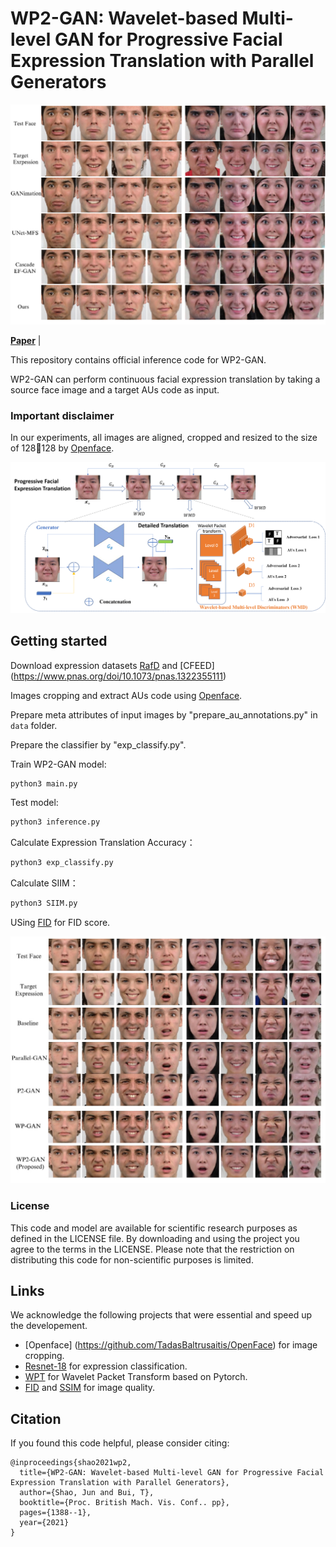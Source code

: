 # WP2-GAN: Wavelet-based Multi-level GAN for Progressive Facial Expression Translation with Parallel Generators

![compare](results/compare.png)

[**Paper**](https://papertalk.org/papertalks/34297) | 


This repository contains official inference code for WP2-GAN.

WP2-GAN can perform continuous facial expression translation by taking a source face image and a target AUs code as input.


### Important disclaimer

In our experiments, all images are aligned, cropped and resized to the size of 128128 by [Openface](https://github.com/TadasBaltrusaitis/OpenFace).


![framework-exp](results/framework-exp.png)

##  Getting started

Download expression datasets [RafD](https://www.tandfonline.com/doi/abs/10.1080/02699930903485076) and [CFEED] (https://www.pnas.org/doi/10.1073/pnas.1322355111)

Images cropping and extract AUs code using [Openface](https://github.com/TadasBaltrusaitis/OpenFace).

Prepare meta attributes of input images by "prepare_au_annotations.py" in ```data``` folder.

Prepare the classifier by "exp_classify.py".

Train WP2-GAN model: 

```python
python3 main.py
```
Test model:

```python
python3 inference.py
```

Calculate Expression Translation Accuracy：
```python
python3 exp_classify.py
```

Calculate SIIM：
```python
python3 SIIM.py
```

USing [FID](https://github.com/mseitzer/pytorch-fid) for FID score.


![ablation](results/ablation.jpg)


### License

This code and model are available for scientific research purposes as defined in the LICENSE file. 
By downloading and using the project you agree to the terms in the LICENSE.
Please note that the restriction on distributing this code for non-scientific purposes is limited.

## Links
We acknowledge the following projects that were essential and speed up the developement.  
- [Openface] (https://github.com/TadasBaltrusaitis/OpenFace) for image cropping.
- [Resnet-18](https://pytorch.org/vision/main/models/generated/torchvision.models.resnet18.html) for expression classification.
- [WPT](https://github.com/fbcotter/pytorch_wavelets) for Wavelet Packet Transform based on Pytorch.
- [FID](https://github.com/mseitzer/pytorch-fid) and [SSIM](https://pytorch.org/ignite/_modules/ignite/metrics/ssim.html#SSIM) for image quality.

## Citation
If you found this code helpful, please consider citing: 

```
@inproceedings{shao2021wp2,
  title={WP2-GAN: Wavelet-based Multi-level GAN for Progressive Facial Expression Translation with Parallel Generators},
  author={Shao, Jun and Bui, T},
  booktitle={Proc. British Mach. Vis. Conf.. pp},
  pages={1388--1},
  year={2021}
}
```

